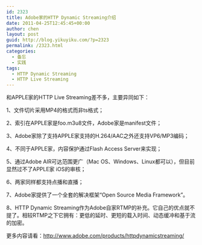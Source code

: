 ```yaml
---
id: 2323
title: Adobe家的HTTP Dynamic Streaming介绍
date: 2011-04-25T12:45:45+00:00
author: chen
layout: post
guid: http://blog.yikuyiku.com/?p=2323
permalink: /2323.html
categories:
  - 备忘
  - 实践
tags:
  - HTTP Dynamic Streaming
  - HTTP Live Streaming
---
```

和APPLE家的HTTP Live Streaming差不多，主要异同如下：

1、文件切片采用MP4的格式而非ts格式；
  
2、索引在APPLE家是foo.m3u8文件，Adobe家是manifest文件；
  
3、Adobe家除了支持APPLE家支持的H.264/AAC之外还支持VP6/MP3编码；
  
4、不同于APPLE家，内容保护通过Flash Access Server来实现；
  
5、通过Adobe AIR可达范围更广（Mac OS、Windows、Linux都可以），但目前显然过不了APPLE家 iOS的审核；
  
6、两家同样都支持点播和直播；
  
7、Adobe家提供了一个全套的解决框架“Open Source Media Framework”。
  
8、HTTP Dynamic Streaming作为Adobe自家RTMP的补充。它自己的优点就不提了。相较RTMP之下它拥有：更低的延时、更短的载入时间、动态缓冲和基于流的加密。

更多内容请看：http://www.adobe.com/products/httpdynamicstreaming/